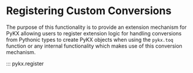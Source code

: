 # Registering Custom Conversions

The purpose of this functionality is to provide an extension mechanism for PyKX allowing users to register extension logic for handling conversions from Pythonic types to create PyKX objects when using the `pykx.toq` function or any internal functionality which makes use of this conversion mechanism.

::: pykx.register
